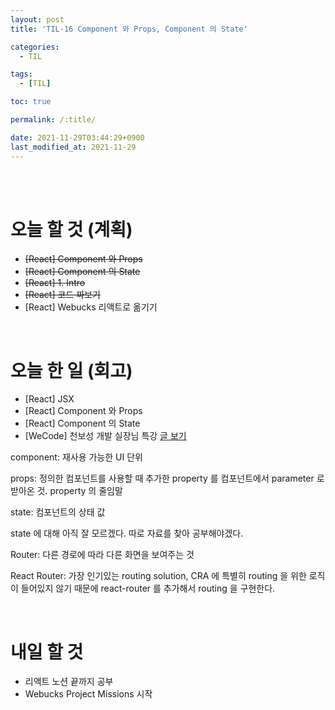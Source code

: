 ```yaml
---
layout: post
title: 'TIL-16 Component 와 Props, Component 의 State'

categories:
  - TIL

tags:
  - [TIL]

toc: true

permalink: /:title/

date: 2021-11-29T03:44:29+0900
last_modified_at: 2021-11-29
---
```


<br>
<br>

# 오늘 할 것 (계획)

- ~~[React] Component 와 Props~~
- ~~[React] Component 의 State~~
- ~~[React] 1. Intro~~
- ~~[React] 코드 짜보기~~
- [React] Webucks 리액트로 옮기기

<br>

# 오늘 한 일 (회고)

- [React] JSX
- [React] Component 와 Props
- [React] Component 의 State
- [WeCode] 천보성 개발 실장님 특강 [글 보기](../wecode-11)

component: 재사용 가능한 UI 단위

props: 정의한 컴포넌트를 사용할 때 추가한 property 를 컴포넌트에서 parameter 로 받아온 것. property 의 줄임말

state: 컴포넌트의 상태 값

state 에 대해 아직 잘 모르겠다. 따로 자료를 찾아 공부해야겠다.

Router: 다른 경로에 따라 다른 화면을 보여주는 것

React Router: 가장 인기있는 routing solution, CRA 에 특별히 routing 을 위한 로직이 들어있지 않기 때문에 react-router 를 추가해서 routing 을 구현한다.

<br>

# 내일 할 것

- 리액트 노션 끝까지 공부
- Webucks Project Missions 시작
